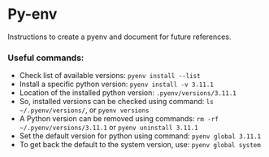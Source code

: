 # Py-env
Instructions to create a pyenv and document for future references.

### Useful commands:
- Check list of available versions: `pyenv install --list`
- Install a specific python version: `pyenv install -v 3.11.1`
- Location of the installed python version: `.pyenv/versions/3.11.1`
- So, installed versions can be checked using command: `ls ~/.pyenv/versions/`, or `pyenv versions`
- A Python version can be removed using commands: `rm -rf ~/.pyenv/versions/3.11.1` or `pyenv uninstall 3.11.1`
- Set the default version for python using command: `pyenv global 3.11.1`
- To get back the default to the system version, use: `pyenv global system`
